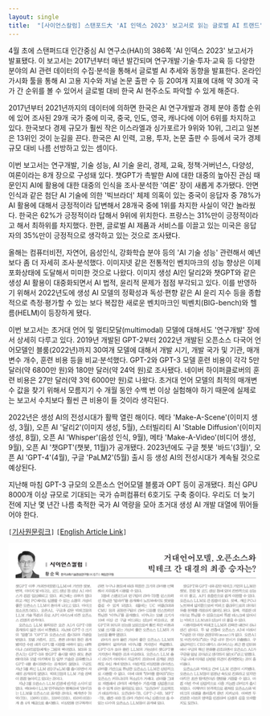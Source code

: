 ```yaml
---
layout: single
title:  "[사이언스칼럼] 스탠포드大 'AI 인덱스 2023' 보고서로 읽는 글로벌 AI 트랜드"
---
```


4월 초에 스탠퍼드대 인간중심 AI 연구소(HAI)의 386쪽 'AI 인덱스 2023' 보고서가 발표됐다. 이 보고서는 2017년부터 매년 발간되며 연구개발·기술·투자·교육 등 다양한 분야의 AI 관련 데이터의 수집·분석을 통해서 글로벌 AI 추세와 동향을 발표한다. 온라인 가시화 툴을 통해 AI 고용 지수와 저널 논문 출판 수 등 20여개 지표에 대해 약 30개 국가 간 순위를 볼 수 있어서 글로벌 대비 한국 AI 현주소도 파악할 수 있게 해준다.

2017년부터 2021년까지의 데이터에 의하면 한국은 AI 연구개발과 경제 분야 종합 순위에 있어 조사된 29개 국가 중에 미국, 중국, 인도, 영국, 캐나다에 이어 6위를 차지하고 있다. 한국보다 경제 규모가 훨씬 작은 이스라엘과 싱가포르가 9위와 10위, 그리고 일본은 13위인 것이 눈길을 끈다. 한국은 AI 인력, 고용, 투자, 논문 출판 수 등에서 국가 경제 규모 대비 나름 선방하고 있는 셈이다.

이번 보고서는 연구개발, 기술 성능, AI 기술 윤리, 경제, 교육, 정책·거버넌스, 다양성, 여론이라는 8개 장으로 구성돼 있다. 챗GPT가 촉발한 AI에 대한 대중의 높아진 관심 때문인지 AI에 활용에 대한 대중의 인식을 조사·분석한 '여론' 장이 새롭게 추가됐다. 안면인식과 같은 첨단 AI 기술에 의한 '빅브라더' 체제 의혹이 있는 중국이 응답자 중 78%가 AI 활용에 대해서 긍정적이라 답변해서 28개국 중에 1위를 차지한 사실이 약간 놀라웠다. 한국은 62%가 긍정적이라 답해서 9위에 위치한다. 프랑스는 31%만이 긍정적이라고 해서 최하위를 차지했다. 한편, 글로벌 AI 제품과 서비스를 이끌고 있는 미국은 응답자의 35%만이 긍정적으로 생각하고 있는 것으로 조사됐다.

올해는 컴퓨터비전, 자연어, 음성인식, 강화학습 분야 등의 'AI 기술 성능' 관련해서 예년보다 좀 더 자세히 조사·분석했다. 이미지넷 같은 전통적인 벤치마크의 성능 향상은 이제 포화상태에 도달해서 미미한 것으로 나왔다. 이미지 생성 AI인 달리2와 챗GPT와 같은 생성 AI 활용이 대중화되면서 AI 법적, 윤리적 문제가 점점 부각되고 있다. 이를 반영하기 위해서 2022년도에 생성 AI 모델의 정확성과 독성·편향 같은 AI 윤리 지수 등을 종합적으로 측정·평가할 수 있는 보다 복잡한 새로운 벤치마크인 빅벤치(BIG-bench)와 헬름(HELM)이 등장하게 됐다.

이번 보고서는 초거대 언어 및 멀티모달(multimodal) 모델에 대해서도 '연구개발' 장에서 상세히 다루고 있다. 2019년 개발된 GPT-2부터 2022년 개발된 오픈소스 다국어 언어모델인 블룸(2022년)까지 30여개 모델에 대해서 개발 시기, 개발 국가 및 기관, 매개변수 개수, 훈련 비용 등을 비교·분석했다. GPT-2와 GPT-3 모델 훈련 비용이 각각 5만 달러(약 6800만 원)와 180만 달러(약 24억 원)로 조사됐다. 네이버 하이퍼클로버의 훈련 비용은 27만 달러(약 3억 6000만 원)로 나왔다. 초거대 언어 모델의 최적의 매개변수 값을 찾기 위해서 모름지기 수 개월 동안 수백 번 이상 실험해야 하기 때문에 실제로는 보고서 수치보다 훨씬 큰 비용이 들 것이라 생각된다.

2022년은 생성 AI의 전성시대가 활짝 열린 해이다. 메타 'Make-A-Scene'(이미지 생성, 3월), 오픈 AI '달리2'(이미지 생성, 5월), 스터빌리티 AI 'Stable Diffusion'(이미지 생성, 8월), 오픈 AI 'Whisper'(음성 인식, 9월), 메타 'Make-A-Video'(비디어 생성, 9월), 오픈 AI '챗GPT'(챗봇, 11월)가 공개됐다. 2023년에도 구글 쳇봇 '바드'(3월)', 오픈 AI 'GPT-4'(4월), 구글 'PaLM2'(5월) 출시 등 생성 AI의 전성시대가 계속될 것으로 예상된다.

지난해 마침 GPT-3 규모의 오픈소스 언어모델 블룸과 OPT 등이 공개됐다. 최신 GPU 8000개 이상 규모로 기대되는 국가 슈퍼컴퓨터 6호기도 구축 중이다. 우리도 더 늦기 전에 지난 몇 년간 나름 축적한 국가 AI 역량을 모아 초거대 생성 AI 개발 대열에 뛰어들어야 한다. 

`[`[기사원문링크](http://www.joongdo.co.kr/web/view.php?lcode=&series=&key=20230518010005439)`]` `[`[English Article Link](https://www.linkedin.com/pulse/reading-glimpse-global-ai-trends-through-stanfords-index-hwang%3FtrackingId=M2OpoCUQSlT4mqdpWVng0g%253D%253D/?trackingId=M2OpoCUQSlT4mqdpWVng0g%3D%3D)`]`

![](/images/joongdo/2023-05-19.png)

